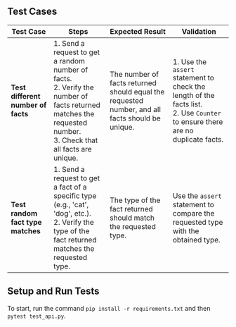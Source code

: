 ## Test Cases

| Test Case | Steps | Expected Result | Validation |
|-----------|-------|-----------------|------------|
| **Test different number of facts** | 1. Send a request to get a random number of facts. <br> 2. Verify the number of facts returned matches the requested number. <br> 3. Check that all facts are unique. | The number of facts returned should equal the requested number, and all facts should be unique. | 1. Use the `assert` statement to check the length of the facts list. <br> 2. Use `Counter` to ensure there are no duplicate facts. |
| **Test random fact type matches** | 1. Send a request to get a fact of a specific type (e.g., 'cat', 'dog', etc.). <br> 2. Verify the type of the fact returned matches the requested type. | The type of the fact returned should match the requested type. | Use the `assert` statement to compare the requested type with the obtained type. |

## Setup and Run Tests

To start, run the command `pip install -r requirements.txt` and then `pytest test_api.py`.

